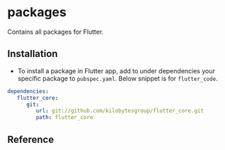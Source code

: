 # packages

Contains all packages for Flutter.


## Installation

- To install a package in Flutter app, add to under dependencies your specific package to `pubspec.yaml`.
Below snippet is for `flutter_code`.

```yaml
dependencies:
   flutter_core:
      git:
         url: git://github.com/kilobytesgroup/flutter_core.git
         path: flutter_core
```

## Reference
